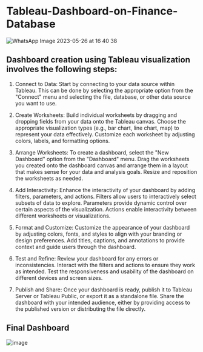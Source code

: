 # Tableau-Dashboard-on-Finance-Database

![WhatsApp Image 2023-05-26 at 16 40 38](https://github.com/DaramSrihitha11/Tableau-Dashboard-on-Finance-Database/assets/130285039/4888dede-a7cc-4949-af27-7c8d0fa363f3)

## Dashboard creation using Tableau visualization involves the following steps:

1. Connect to Data: Start by connecting to your data source within Tableau. This can be done by selecting the appropriate option from the "Connect" menu and selecting the file, database, or other data source you want to use.

2. Create Worksheets: Build individual worksheets by dragging and dropping fields from your data onto the Tableau canvas. Choose the appropriate visualization types (e.g., bar chart, line chart, map) to represent your data effectively. Customize each worksheet by adjusting colors, labels, and formatting options.

3. Arrange Worksheets: To create a dashboard, select the "New Dashboard" option from the "Dashboard" menu. Drag the worksheets you created onto the dashboard canvas and arrange them in a layout that makes sense for your data and analysis goals. Resize and reposition the worksheets as needed.

4. Add Interactivity: Enhance the interactivity of your dashboard by adding filters, parameters, and actions. Filters allow users to interactively select subsets of data to explore. Parameters provide dynamic control over certain aspects of the visualization. Actions enable interactivity between different worksheets or visualizations.

5. Format and Customize: Customize the appearance of your dashboard by adjusting colors, fonts, and styles to align with your branding or design preferences. Add titles, captions, and annotations to provide context and guide users through the dashboard.

6. Test and Refine: Review your dashboard for any errors or inconsistencies. Interact with the filters and actions to ensure they work as intended. Test the responsiveness and usability of the dashboard on different devices and screen sizes.

7. Publish and Share: Once your dashboard is ready, publish it to Tableau Server or Tableau Public, or export it as a standalone file. Share the dashboard with your intended audience, either by providing access to the published version or distributing the file directly.

## Final Dashboard

![image](https://github.com/DaramSrihitha11/Tableau-Dashboard-on-Finance-Database/assets/130285039/7e6e305f-e642-48c0-b521-2ad9c371318c)
